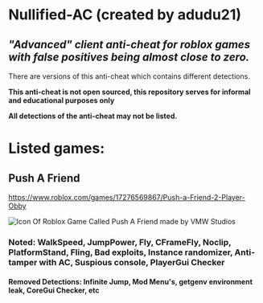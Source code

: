 # Nullified-AC (created by adudu21)
## *"Advanced" client anti-cheat for roblox games with false positives being almost close to zero.*

There are versions of this anti-cheat which contains different detections.

**This anti-cheat is not open sourced, this repository serves for informal and educational purposes only**

**All detections of the anti-cheat may not be listed.**

# Listed games:
## Push A Friend
https://www.roblox.com/games/17276569867/Push-a-Friend-2-Player-Obby

![Icon Of Roblox Game Called Push A Friend made by VMW Studios](https://github.com/user-attachments/assets/a90f6b24-a34e-468c-ac1a-bef334e868b5)

### Noted: WalkSpeed, JumpPower, Fly, CFrameFly, Noclip, PlatformStand, Fling, Bad exploits, Instance randomizer, Anti-tamper with AC, Suspious console, PlayerGui Checker

#### Removed Detections: Infinite Jump, Mod Menu's, getgenv environment leak, CoreGui Checker, etc
